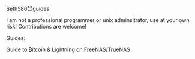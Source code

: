 Seth586😈guides

I am not a professional programmer or unix adminsitrator, use at your own risk!
Contributions are welcome!

Guides:

[Guide to ₿itcoin & Lightning️ on FreeNAS/TrueNAS](FreeNAS/bitcoin/README.md)
